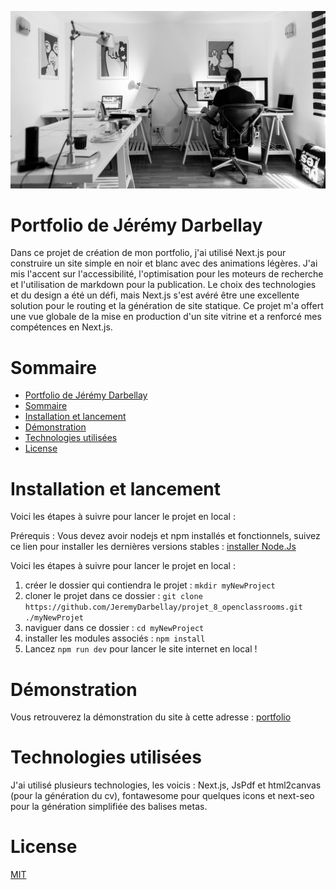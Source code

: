 ![bannière portfolio](./public/images/office_16x9.jpg)
# Portfolio de Jérémy Darbellay

Dans ce projet de création de mon portfolio, j'ai utilisé Next.js pour construire un site simple en noir et blanc avec des animations légères. J'ai mis l'accent sur l'accessibilité, l'optimisation pour les moteurs de recherche et l'utilisation de markdown pour la publication. Le choix des technologies et du design a été un défi, mais Next.js s'est avéré être une excellente solution pour le routing et la génération de site statique. Ce projet m'a offert une vue globale de la mise en production d'un site vitrine et a renforcé mes compétences en Next.js.

# Sommaire
+ [Portfolio de Jérémy Darbellay](#portfolio-de-jérémy-darbellay)
+ [Sommaire](#sommaire)
+ [Installation et lancement](#installation-et-lancement)
+ [Démonstration](#démonstration)
+ [Technologies utilisées](#technologies-utilisées)
+ [License](#license)

# Installation et lancement

Voici les étapes à suivre pour lancer le projet en local :


Prérequis : Vous devez avoir nodejs et npm installés et fonctionnels, suivez ce lien pour installer les dernières versions stables : [installer Node.Js](https://nodejs.org/fr)

Voici les étapes à suivre pour lancer le projet en local :

1. créer le dossier qui contiendra le projet : `mkdir myNewProject`
2. cloner le projet dans ce dossier : `git clone https://github.com/JeremyDarbellay/projet_8_openclassrooms.git ./myNewProjet`
3. naviguer dans ce dossier : `cd myNewProject`
4. installer les modules associés : `npm install`
5. Lancez `npm run dev` pour lancer le site internet en local !

# Démonstration

Vous retrouverez la démonstration du site à cette adresse : [portfolio](https://jeremydarbellay.github.io/projet_8_openclassrooms/)

# Technologies utilisées

<!-- ![technologies utilisées](./assets/technos.jpg) -->

J'ai utilisé plusieurs technologies, les voicis : Next.js, JsPdf et html2canvas (pour la génération du cv), fontawesome pour quelques icons et next-seo pour la génération simplifiée des balises metas.

# License

[MIT](https://github.com/JeremyDarbellay/projet_6_openclassrooms/blob/main/LICENSE.md)


